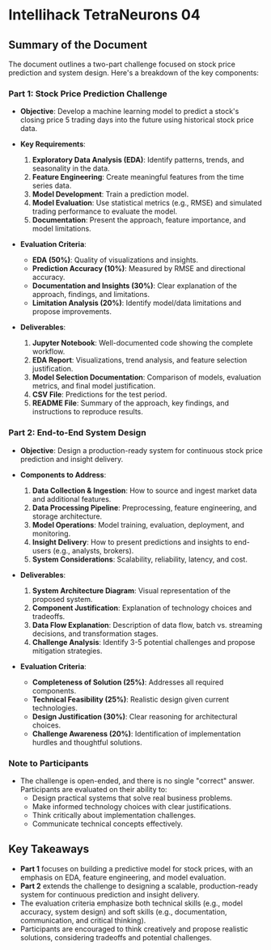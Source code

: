 # Intellihack TetraNeurons 04

## Summary of the Document

The document outlines a two-part challenge focused on stock price prediction and system design. Here's a breakdown of the key components:

### **Part 1: Stock Price Prediction Challenge**
- **Objective**: Develop a machine learning model to predict a stock's closing price 5 trading days into the future using historical stock price data.
- **Key Requirements**:
  1. **Exploratory Data Analysis (EDA)**: Identify patterns, trends, and seasonality in the data.
  2. **Feature Engineering**: Create meaningful features from the time series data.
  3. **Model Development**: Train a prediction model.
  4. **Model Evaluation**: Use statistical metrics (e.g., RMSE) and simulated trading performance to evaluate the model.
  5. **Documentation**: Present the approach, feature importance, and model limitations.
  
- **Evaluation Criteria**:
  - **EDA (50%)**: Quality of visualizations and insights.
  - **Prediction Accuracy (10%)**: Measured by RMSE and directional accuracy.
  - **Documentation and Insights (30%)**: Clear explanation of the approach, findings, and limitations.
  - **Limitation Analysis (20%)**: Identify model/data limitations and propose improvements.

- **Deliverables**:
  1. **Jupyter Notebook**: Well-documented code showing the complete workflow.
  2. **EDA Report**: Visualizations, trend analysis, and feature selection justification.
  3. **Model Selection Documentation**: Comparison of models, evaluation metrics, and final model justification.
  4. **CSV File**: Predictions for the test period.
  5. **README File**: Summary of the approach, key findings, and instructions to reproduce results.

### **Part 2: End-to-End System Design**
- **Objective**: Design a production-ready system for continuous stock price prediction and insight delivery.
- **Components to Address**:
  1. **Data Collection & Ingestion**: How to source and ingest market data and additional features.
  2. **Data Processing Pipeline**: Preprocessing, feature engineering, and storage architecture.
  3. **Model Operations**: Model training, evaluation, deployment, and monitoring.
  4. **Insight Delivery**: How to present predictions and insights to end-users (e.g., analysts, brokers).
  5. **System Considerations**: Scalability, reliability, latency, and cost.

- **Deliverables**:
  1. **System Architecture Diagram**: Visual representation of the proposed system.
  2. **Component Justification**: Explanation of technology choices and tradeoffs.
  3. **Data Flow Explanation**: Description of data flow, batch vs. streaming decisions, and transformation stages.
  4. **Challenge Analysis**: Identify 3-5 potential challenges and propose mitigation strategies.

- **Evaluation Criteria**:
  - **Completeness of Solution (25%)**: Addresses all required components.
  - **Technical Feasibility (25%)**: Realistic design given current technologies.
  - **Design Justification (30%)**: Clear reasoning for architectural choices.
  - **Challenge Awareness (20%)**: Identification of implementation hurdles and thoughtful solutions.

### **Note to Participants**
- The challenge is open-ended, and there is no single "correct" answer. Participants are evaluated on their ability to:
  - Design practical systems that solve real business problems.
  - Make informed technology choices with clear justifications.
  - Think critically about implementation challenges.
  - Communicate technical concepts effectively.

## Key Takeaways
- **Part 1** focuses on building a predictive model for stock prices, with an emphasis on EDA, feature engineering, and model evaluation.
- **Part 2** extends the challenge to designing a scalable, production-ready system for continuous prediction and insight delivery.
- The evaluation criteria emphasize both technical skills (e.g., model accuracy, system design) and soft skills (e.g., documentation, communication, and critical thinking).
- Participants are encouraged to think creatively and propose realistic solutions, considering tradeoffs and potential challenges.
